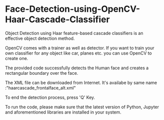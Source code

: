# Face-Detection-using-OpenCV-Haar-Cascade-Classifier
Object Detection using Haar feature-based cascade classifiers is an effective object detection method.

OpenCV comes with a trainer as well as detector. If you want to train your own classifier for any object like car, planes etc. you can use OpenCV to create one.

The provided code successfully detects the Human face and creates a rectangular boundary over the face.

The XML file can be downloaded from Internet. It's availabe by same name :"haarcascade_frontalface_alt.xml"

To end the detection process, press 'Q' Key.

To run the code, please make sure that the latest version of Python, Jupyter and aforementioned libraries are installed in your system.
